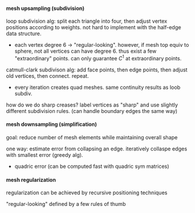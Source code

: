 #### mesh upsampling (subdivision)

loop subdivision alg: split each triangle into four, then adjust vertex positions according to weights. not hard to implement with the half-edge data structure.

- each vertex degree 6 $\rightarrow$ "regular-looking". however, if mesh top equiv to sphere, not all vertices can have degree 6. thus exist a few "extraordinary" points. can only guarantee $C^1$ at extraordinary points.

catmull-clark subdivison alg: add face points, then edge points, then adjust old vertices, then connect. repeat.

- every iteration creates quad meshes. same continuity results as loob subdiv.

how do we do sharp creases? label vertices as "sharp" and use slightly different subdivision rules. (can handle boundary edges the same way)

#### mesh downsampling (simplification)

goal: reduce number of mesh elements while maintaining overall shape

one way: estimate error from collapsing an edge. iteratively collaspe edges with smallest error (greedy alg).

- quadric error (can be computed fast with quadric sym matrices)

#### mesh regularization

regularization can be achieved by recursive positioning techniques

"regular-looking" defined by a few rules of thumb